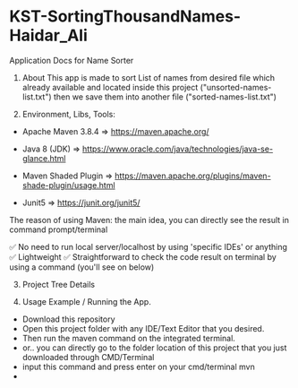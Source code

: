 # KST-SortingThousandNames-Haidar_Ali

Application Docs for Name Sorter

1) About
This app is made to sort List of names from desired file which already available and located inside this project
("unsorted-names-list.txt") then we save them into another file ("sorted-names-list.txt")

2) Environment, Libs, Tools:
- Apache Maven 3.8.4    => https://maven.apache.org/

- Java 8 (JDK)          => https://www.oracle.com/java/technologies/java-se-glance.html

- Maven Shaded Plugin   => https://maven.apache.org/plugins/maven-shade-plugin/usage.html

- Junit5                => https://junit.org/junit5/

The reason of using Maven:
the main idea, you can directly see the result in command prompt/terminal

✅  No need to run local server/localhost by using 'specific IDEs' or anything
✅  Lightweight
✅  Straightforward to check the code result on terminal by using a command (you'll see on below)

3) Project Tree Details


4) Usage Example / Running the App.
- Download this repository
- Open this project folder with any IDE/Text Editor that you desired. 
- Then run the maven command on the integrated terminal.
- or.. you can directly go to the folder location of this project that you just downloaded through CMD/Terminal
- input this command and press enter on your cmd/terminal
    mvn
-

